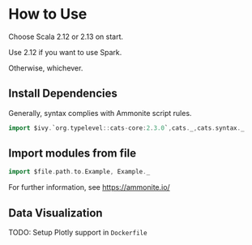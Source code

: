 # How to Use

Choose Scala 2.12 or 2.13 on start.

Use 2.12 if you want to use Spark.

Otherwise, whichever.

## Install Dependencies

Generally, syntax complies with Ammonite script rules.

```scala
import $ivy.`org.typelevel::cats-core:2.3.0`,cats._,cats.syntax._
```

## Import modules from file

```scala
import $file.path.to.Example, Example._
```

For further information, see https://ammonite.io/

## Data Visualization

TODO: Setup Plotly support in `Dockerfile`